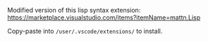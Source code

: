 
Modified version of this lisp syntax extension: https://marketplace.visualstudio.com/items?itemName=mattn.Lisp

Copy-paste into `/user/.vscode/extensions/` to install.
